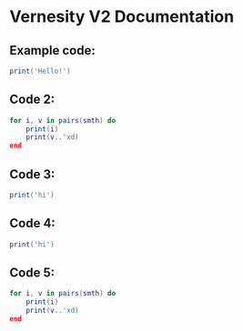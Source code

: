 # Vernesity V2 Documentation

## Example code:

```lua
print('Hello!')
```

## Code 2:

```lua linenums="1"
for i, v in pairs(smth) do
    print(i)
    print(v..'xd)
end
```

## Code 3:

```lua title="Title Here"
print('hi')
```

## Code 4:

```lua title="Title Here" linenums="1"
print('hi')
```

## Code 5:

```lua linenums="1" title="Title Here" hl_lines="2 3"
for i, v in pairs(smth) do
    print(i)
    print(v..'xd)
end
```